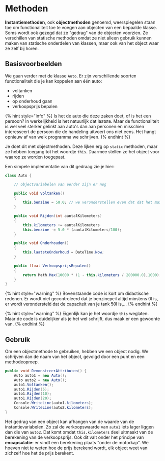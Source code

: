 # Methoden

**Instantiemethoden**, ook **objectmethoden** genoemd, weerspiegelen staan toe om functionaliteit toe te voegen aan objecten van een bepaalde klasse. Soms wordt ook gezegd dat ze "gedrag" van de objecten voorzien. Ze verschillen van statische methoden omdat ze niet alleen gebruik kunnen maken van statische onderdelen van klassen, maar ook van het object waar ze zelf bij horen.

## Basisvoorbeelden

We gaan verder met de klasse `Auto`. Er zijn verschillende soorten functionaliteit die je kan koppelen aan één auto:

* voltanken
* rijden
* op onderhoud gaan
* verkoopsprijs bepalen

{% hint style="info" %}
Is het de auto die deze zaken doet, of is het een persoon? In werkelijkheid is het natuurlijk dat laatste. Maar de functionaliteit is wel veel sterker gelinkt aan auto's dan aan personen en misschien interesseert de persoon die de handeling uitvoert ons niet eens. Het hangt opnieuw af van welk programma we schrijven.
{% endhint %}

Je doet dit met objectmethoden. Deze lijken erg op `static` methoden, maar ze hebben toegang tot het woordje `this`. Daarmee stellen ze het object voor waarop ze worden toegepast.

Een simpele implementatie van dit gedraag zie je hier:

```csharp
class Auto {

    // objectvariabelen van eerder zijn er nog

    public void Voltanken()
    {
        this.benzine = 50.0; // we veronderstellen even dat dat het maximum is
    }

    public void Rijden(int aantalKilometers)
    {
        this.kilometers += aantalKilometers
        this.benzine -= 5.0 * (aantalKilometers/100);
    }

    public void Onderhouden()
    {
        this.laatsteOnderhoud = DateTime.Now;
    }

    public float VerkoopsprijsBepalen()
    {
        return Math.Max(10000 * (1 - this.kilometers / 200000.0),1000);
    }
}
```

{% hint style="warning" %}
Bovenstaande code is kort om didactische redenen. Er wordt niet gecontroleerd dat je benzinepeil altijd minstens 0l is, er wordt verondersteld dat de capaciteit van je tank 50l is,...
{% endhint %}

{% hint style="warning" %}
Eigenlijk kan je het woordje `this` weglaten. Maar de code is duidelijker als je het wel schrijft, dus maak er een gewoonte van.
{% endhint %}

## Gebruik

Om een objectmethode te gebruiken, hebben we een object nodig. We schrijven dan de naam van het object, gevolgd door een punt en een methodeoproep.

```csharp
public void DemonstreerAttributen() {
    Auto auto1 = new Auto();
    Auto auto2 = new Auto();
    auto1.Voltanken();
    auto1.Rijden(5);
    auto1.Rijden(10);
    auto1.Rijden(20);
    Console.WriteLine(auto1.kilometers);
    Console.WriteLine(auto2.kilometers);
}
```

Het gedrag van een object kan afhangen van de waarde van de instantievariabelen. Zo zal de verkoopswaarde van `auto1` iets lager liggen dan die van `auto2`. Dat komt omdat `this.kilometers` deel uitmaakt van de berekening van de verkoopsprijs. Ook dit valt onder het principe van **encapsulatie**: er vindt een berekening plaats "onder de motorkap". We hoeven niet te weten hoe de prijs berekend wordt, elk object weet van zichzelf hoe het de prijs berekent.


